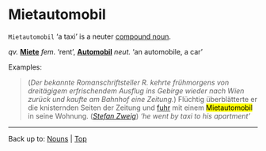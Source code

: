 # Mietautomobil

`Mietautomobil` ‘a taxi’ is a neuter [compound noun](../../compoundNouns.md).

*qv.* **[Miete](Miete.md)** *fem.* ‘rent’, **[Automobil](../../a/au/Automobil.md)** *neut.* ‘an automobile, a car’

Examples:

> (*Der bekannte Romanschriftsteller R. kehrte frühmorgens von dreitägigem erfrischendem Ausflug ins Gebirge wieder nach Wien zurück und kaufte am Bahnhof eine Zeitung.*) Flüchtig überblätterte er die knisternden Seiten der Zeitung und [fuhr](../../../verbs/f/fa/fahren.md) mit einem <mark>Mietautomobil</mark> in seine Wohnung. (*[Stefan Zweig](../../../texts/StefanZweig/BriefEinerUnbekannten.md)*) *‘he went by taxi to his apartment’*

----

Back up to: [Nouns](../../index.md) | [Top](../../../index.md)
